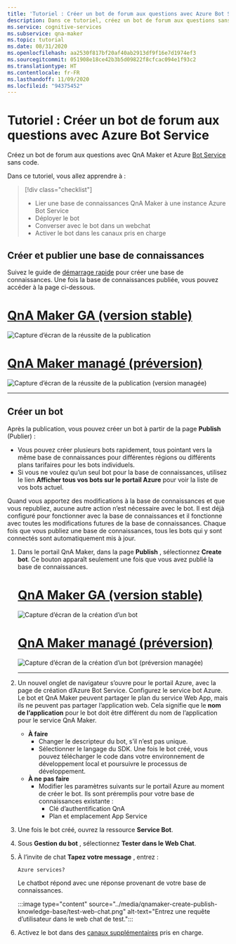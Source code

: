 ```yaml
---
title: 'Tutoriel : Créer un bot de forum aux questions avec Azure Bot Service'
description: Dans ce tutoriel, créez un bot de forum aux questions sans code avec QnA Maker et Azure Bot Service.
ms.service: cognitive-services
ms.subservice: qna-maker
ms.topic: tutorial
ms.date: 08/31/2020
ms.openlocfilehash: aa2530f817bf20af40ab2913df9f16e7d1974ef3
ms.sourcegitcommit: 051908e18ce42b3b5d09822f8cfcac094e1f93c2
ms.translationtype: HT
ms.contentlocale: fr-FR
ms.lasthandoff: 11/09/2020
ms.locfileid: "94375452"
---
```

# <a name="tutorial-create-an-faq-bot-with-azure-bot-service"></a>Tutoriel : Créer un bot de forum aux questions avec Azure Bot Service
Créez un bot de forum aux questions avec QnA Maker et Azure [Bot Service](https://azure.microsoft.com/services/bot-service/) sans code.

Dans ce tutoriel, vous allez apprendre à :

<!-- green checkmark -->
> [!div class="checklist"]
> * Lier une base de connaissances QnA Maker à une instance Azure Bot Service
> * Déployer le bot
> * Converser avec le bot dans un webchat
> * Activer le bot dans les canaux pris en charge

## <a name="create-and-publish-a-knowledge-base"></a>Créer et publier une base de connaissances

Suivez le guide de [démarrage rapide](../Quickstarts/create-publish-knowledge-base.md) pour créer une base de connaissances. Une fois la base de connaissances publiée, vous pouvez accéder à la page ci-dessous.

# <a name="qna-maker-ga-stable-release"></a>[QnA Maker GA (version stable)](#tab/v1)

![Capture d’écran de la réussite de la publication](../media/qnamaker-create-publish-knowledge-base/publish-knowledge-base-to-endpoint.png)

# <a name="qna-maker-managed-preview-release"></a>[QnA Maker managé (préversion)](#tab/v2)

![Capture d’écran de la réussite de la publication (version managée)](../media/qnamaker-create-publish-knowledge-base/publish-knowledge-base-to-endpoint-managed.png)

---

## <a name="create-a-bot"></a>Créer un bot

Après la publication, vous pouvez créer un bot à partir de la page **Publish** (Publier) :

* Vous pouvez créer plusieurs bots rapidement, tous pointant vers la même base de connaissances pour différentes régions ou différents plans tarifaires pour les bots individuels.
* Si vous ne voulez qu’un seul bot pour la base de connaissances, utilisez le lien **Afficher tous vos bots sur le portail Azure** pour voir la liste de vos bots actuel.

Quand vous apportez des modifications à la base de connaissances et que vous republiez, aucune autre action n’est nécessaire avec le bot. Il est déjà configuré pour fonctionner avec la base de connaissances et il fonctionne avec toutes les modifications futures de la base de connaissances. Chaque fois que vous publiez une base de connaissances, tous les bots qui y sont connectés sont automatiquement mis à jour.

1. Dans le portail QnA Maker, dans la page **Publish** , sélectionnez **Create bot**. Ce bouton apparaît seulement une fois que vous avez publié la base de connaissances.

     # <a name="qna-maker-ga-stable-release"></a>[QnA Maker GA (version stable)](#tab/v1)

    ![Capture d’écran de la création d’un bot](../media/qnamaker-create-publish-knowledge-base/create-bot-from-published-knowledge-base-page.png)

    # <a name="qna-maker-managed-preview-release"></a>[QnA Maker managé (préversion)](#tab/v2)

    ![Capture d’écran de la création d’un bot (préversion managée)](../media/qnamaker-create-publish-knowledge-base/create-bot-from-published-knowledge-base-page-managed.png)

    ---
    

1. Un nouvel onglet de navigateur s’ouvre pour le portail Azure, avec la page de création d’Azure Bot Service. Configurez le service bot Azure. Le bot et QnA Maker peuvent partager le plan du service Web App, mais ils ne peuvent pas partager l’application web. Cela signifie que le **nom de l’application** pour le bot doit être différent du nom de l’application pour le service QnA Maker.

    * **À faire**
        * Changer le descripteur du bot, s’il n’est pas unique.
        * Sélectionner le langage du SDK. Une fois le bot créé, vous pouvez télécharger le code dans votre environnement de développement local et poursuivre le processus de développement.
    * **À ne pas faire**
        * Modifier les paramètres suivants sur le portail Azure au moment de créer le bot. Ils sont préremplis pour votre base de connaissances existante :
           * Clé d’authentification QnA
           * Plan et emplacement App Service


1. Une fois le bot créé, ouvrez la ressource **Service Bot**.
1. Sous **Gestion du bot** , sélectionnez **Tester dans le Web Chat**.
1. À l’invite de chat **Tapez votre message** , entrez :

    `Azure services?`

    Le chatbot répond avec une réponse provenant de votre base de connaissances.

    :::image type="content" source="../media/qnamaker-create-publish-knowledge-base/test-web-chat.png" alt-text="Entrez une requête d’utilisateur dans le web chat de test.":::
1. Activez le bot dans des [canaux supplémentaires](https://docs.microsoft.com/azure/bot-service/bot-service-manage-channels?view=azure-bot-service-4.0&preserve-view=true) pris en charge.
